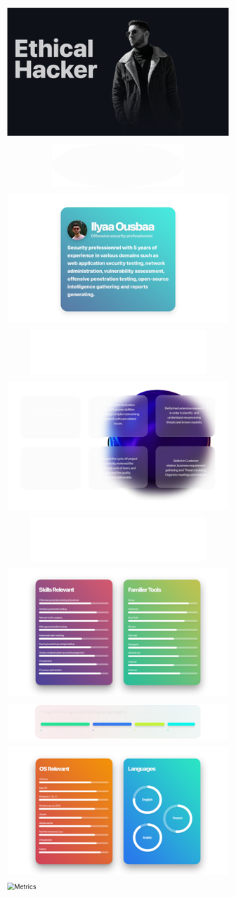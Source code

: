 <img src="https://github.com/ousbaailyas/ousbaailyas/blob/master/Background.gif" alt=""></img>

<p align="center"> <img src="https://github.com/ousbaailyas/ousbaailyas/blob/master/SPACE.png" height="100" width="300" alt="" /> </p>

<p align="center"> <img src="https://github.com/ousbaailyas/ousbaailyas/blob/master/Bio_1.png"  alt="" /> </p>

<p align="center"> <img src="https://github.com/ousbaailyas/ousbaailyas/blob/master/Professionnel_Summary.png" height="100" width="400" alt="" /> </p>

<p align="center"> <img src="https://github.com/ousbaailyas/ousbaailyas/blob/master/Professionnel_Summary1.png"  alt="" /> </p>

<p align="center"> <img src="https://github.com/ousbaailyas/ousbaailyas/blob/master/Skills_and_tools.png" height="100" width="400" alt="" /> </p>

<p align="center"> <img src="https://github.com/ousbaailyas/ousbaailyas/blob/master/Skills_and_tools_ST.png"  alt="" /> </p>

<p align="center"> <img src="https://github.com/ousbaailyas/ousbaailyas/blob/master/P%26SL1.png" alt="" /> </p>

<p align="center"> <img src="https://github.com/ousbaailyas/ousbaailyas/blob/master/OS%26L.png"  alt="" /> </p>

![Metrics](https://metrics.lecoq.io/ousbaailyas?template=classic&base.header=0&base.repositories=0&base.metadata=0&isocalendar=1&achievements=1&pagespeed=1&isocalendar.duration=half-year&achievements.threshold=C&achievements.secrets=true&achievements.display=compact&achievements.limit=0&pagespeed.url=.user.website&pagespeed.detailed=false&pagespeed.screenshot=false&config.timezone=Africa%2FCasablanca&config.display=large)
